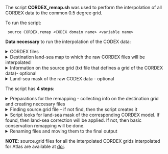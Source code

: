 The script **CORDEX_remap.sh** was used to perform the interpolation of all CORDEX data to the common 0.5 degree grid. 

To run the script:
 	
     source CORDEX.remap <CODEX domain name> <variable name>

**Data necessary** to run the interpolation of the CODEX data:
     <details><summary>CORDEX files
     <details><summary>Destination land-sea map to which the raw CORDEX files will be interpolated
     <details><summary>Information on the source grid (txt file that defines a grid of the CORDEX data)- optional
     <details><summary>Land-sea mask of the raw CODEX data - optional

The script has **4 steps**:
     <details><summary>Preparations for the remapping - collecting info on the destination grid and creating neccesary files
     <details><summary>Finding source.grid file – if not find, then the script creates it 
     <details><summary>Script looks for land-sea mask of the corresponding CORDEX model. If found, then land-sea correction will be applied. If not, then basic conservation remapping will be done. 
     <details><summary>Renaming files and moving them to the final output

**NOTE**: source.grid files for all the interpolated CORDEX grids interpolated for Atlas are available at [doi](10.5281/zenodo.5017703).
